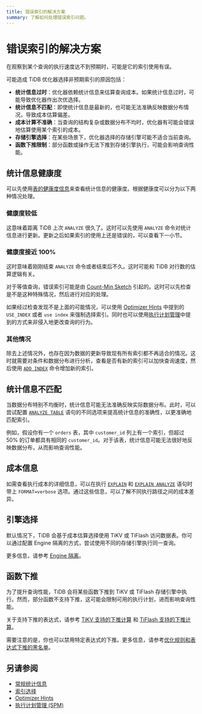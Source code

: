 ```yaml
---
title: 错误索引的解决方案
summary: 了解如何处理错误索引问题。
---
```


# 错误索引的解决方案

在观察到某个查询的执行速度达不到预期时，可能是它的索引使用有误。

可能造成 TiDB 优化器选择非预期索引的原因包括：

- **统计信息过时**：优化器依赖统计信息来估算查询成本。如果统计信息过时，可能导致优化器作出次优选择。
- **统计信息不匹配**：即使统计信息是最新的，也可能无法准确反映数据分布情况，导致成本估算偏差。
- **成本计算不准确**：当查询的结构复杂或数据分布不均时，优化器有可能会错误地估算使用某个索引的成本。
- **存储引擎选择**：在某些场景下，优化器选择的存储引擎可能不适合当前查询。
- **函数下推限制**：部分函数或操作无法下推到存储引擎执行，可能会影响查询性能。

## 统计信息健康度

可以先使用[表的健康度信息](/statistics.md#表的健康度信息)来查看统计信息的健康度。根据健康度可以分为以下两种情况处理。

### 健康度较低

这意味着距离 TiDB 上次 `ANALYZE` 很久了。这时可以先使用 `ANALYZE` 命令对统计信息进行更新。更新之后如果索引的使用上还是错误的，可以查看下一小节。

### 健康度接近 100%

这时意味着刚刚结束 `ANALYZE` 命令或者结束后不久。这时可能和 TiDB 对行数的估算逻辑有关。

对于等值查询，错误索引可能是由 [Count-Min Sketch](/statistics.md#count-min-sketch) 引起的。这时可以先检查是不是这种特殊情况，然后进行对应的处理。

如果经过检查发现不是上面的可能情况，可以使用 [Optimizer Hints](/optimizer-hints.md#use_indext1_name-idx1_name--idx2_name-) 中提到的 `USE_INDEX` 或者 `use index` 来强制选择索引。同时也可以使用[执行计划管理](/sql-plan-management.md)中提到的方式来非侵入地更改查询的行为。

### 其他情况

除去上述情况外，也存在因为数据的更新导致现有所有索引都不再适合的情况。这时就需要对条件和数据分布进行分析，查看是否有新的索引可以加快查询速度，然后使用 [`ADD INDEX`](/sql-statements/sql-statement-add-index.md) 命令增加新的索引。

## 统计信息不匹配

当数据分布特别不均衡时，统计信息可能无法准确反映实际数据分布。此时，可以尝试配置 [`ANALYZE TABLE`](/sql-statements/sql-statement-analyze-table.md) 语句的不同选项来提高统计信息的准确性，以更准确地匹配索引。

例如，假设你有一个 `orders` 表，其中 `customer_id` 列上有一个索引，但超过 50% 的订单都具有相同的 `customer_id`。对于该表，统计信息可能无法很好地反映数据分布，从而影响查询性能。

## 成本信息

如需查看执行成本的详细信息，可以在执行 [`EXPLAIN`](/sql-statements/sql-statement-explain.md) 和 [`EXPLAIN ANALYZE`](/sql-statements/sql-statement-explain-analyze.md) 语句时带上 `FORMAT=verbose` 选项。通过这些信息，可以了解不同执行路径之间的成本差异。

## 引擎选择

默认情况下，TiDB 会基于成本估算选择使用 TiKV 或 TiFlash 访问数据表。你可以通过配置 Engine 隔离的方式，尝试使用不同的存储引擎执行同一查询。

更多信息，请参考 [Engine 隔离](/tiflash/use-tidb-to-read-tiflash.md#engine-隔离)。

## 函数下推

为了提升查询性能，TiDB 会将某些函数下推到 TiKV 或 TiFlash 存储引擎中执行。然而，部分函数不支持下推，这可能会限制可用的执行计划，进而影响查询性能。

关于支持下推的表达式，请参考 [TiKV 支持的下推计算](/functions-and-operators/expressions-pushed-down.md) 和 [TiFlash 支持的下推计算](/tiflash/tiflash-supported-pushdown-calculations.md)。

需要注意的是，你也可以禁用特定表达式的下推。更多信息，请参考[优化规则和表达式下推的黑名单](/blocklist-control-plan.md)。

## 另请参阅

- [常规统计信息](/statistics.md)
- [索引选择](/choose-index.md)
- [Optimizer Hints](/optimizer-hints.md)
- [执行计划管理 (SPM)](/sql-plan-management.md)